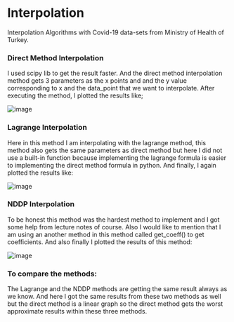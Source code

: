 # Interpolation
Interpolation Algorithms with Covid-19 data-sets from Ministry of Health of Turkey.

### Direct Method Interpolation 
I used scipy lib to get the result faster. And the direct method interpolation method gets 3 parameters as the x points and and the y 
value corresponding to x and the data_point that we want to interpolate. After executing the method, I plotted the results like;

![image](https://user-images.githubusercontent.com/73959073/175189056-f1b40aa6-62f4-43cc-9037-b4c004e92fd2.png)


### Lagrange Interpolation 
Here in this method I am interpolating with the lagrange method, this method also gets the same parameters as direct method but 
here I did not use a built-in function because implementing the lagrange formula is easier to implementing the direct method formula in python. And finally, I again 
plotted the results like:

![image](https://user-images.githubusercontent.com/73959073/175189072-f7fdd2d5-f72c-4950-9901-a69452f46ebd.png)


### NDDP Interpolation
To be honest this method was the hardest method to implement and I got some help from lecture notes of course. Also I would like to mention that I am using an another 
method in this method called get_coeff() to get coefficients. And also finally I plotted the results of this method:

![image](https://user-images.githubusercontent.com/73959073/175189101-0207452b-14da-4d4a-bdc2-06568c4c8bd2.png)


### To compare the methods:
The Lagrange and the NDDP methods are getting the same result always as we know. And here I got the same results from these two methods as well but the direct method is 
a linear graph so the direct method gets the worst approximate results within these three methods. 
